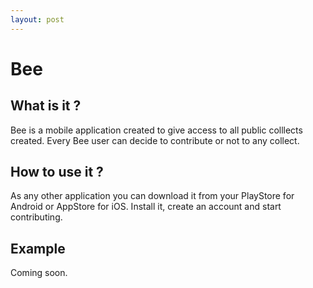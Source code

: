 ```yaml
---
layout: post
---
```


Bee
===

What is it ?
------------

Bee is a mobile application created to give access to all public colllects created. Every Bee user can decide to contribute or not to any collect.

How to use it ?
---------------

As any other application you can download it from your PlayStore for Android or AppStore for iOS. Install it, create an account and start contributing.

Example
-------

Coming soon.